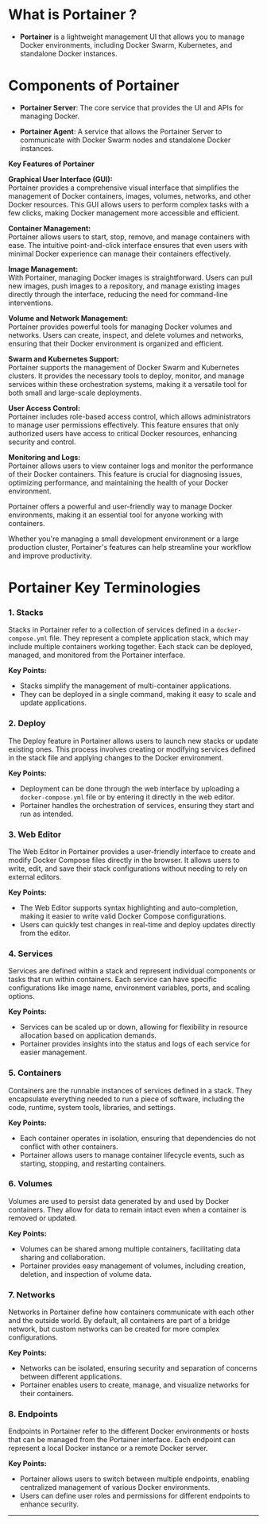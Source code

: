 # **What is Portainer ?**
- **Portainer** is a lightweight management UI that allows you to manage Docker environments, including Docker Swarm, Kubernetes, and standalone Docker instances.


#  Components of Portainer

- **Portainer Server**: The core service that provides the UI and APIs for managing Docker.

- **Portainer Agent**: A service that allows the Portainer Server to communicate with Docker Swarm nodes and standalone Docker instances.

**Key Features of Portainer**  

**Graphical User Interface (GUI):**  
Portainer provides a comprehensive visual interface that simplifies the management of Docker containers, images, volumes, networks, and other Docker resources. This GUI allows users to perform complex tasks with a few clicks, making Docker management more accessible and efficient.

**Container Management:**  
Portainer allows users to start, stop, remove, and manage containers with ease. The intuitive point-and-click interface ensures that even users with minimal Docker experience can manage their containers effectively.

**Image Management:**  
With Portainer, managing Docker images is straightforward. Users can pull new images, push images to a repository, and manage existing images directly through the interface, reducing the need for command-line interventions.

**Volume and Network Management:**  
Portainer provides powerful tools for managing Docker volumes and networks. Users can create, inspect, and delete volumes and networks, ensuring that their Docker environment is organized and efficient.

**Swarm and Kubernetes Support:**  
Portainer supports the management of Docker Swarm and Kubernetes clusters. It provides the necessary tools to deploy, monitor, and manage services within these orchestration systems, making it a versatile tool for both small and large-scale deployments.

**User Access Control:**  
Portainer includes role-based access control, which allows administrators to manage user permissions effectively. This feature ensures that only authorized users have access to critical Docker resources, enhancing security and control.

**Monitoring and Logs:**  
Portainer allows users to view container logs and monitor the performance of their Docker containers. This feature is crucial for diagnosing issues, optimizing performance, and maintaining the health of your Docker environment.

Portainer offers a powerful and user-friendly way to manage Docker environments, making it an essential tool for anyone working with containers. 

Whether you're managing a small development environment or a large production cluster, Portainer's features can help streamline your workflow and improve productivity.

# Portainer Key Terminologies

### 1. **Stacks**
Stacks in Portainer refer to a collection of services defined in a `docker-compose.yml` file. They represent a complete application stack, which may include multiple containers working together. Each stack can be deployed, managed, and monitored from the Portainer interface. 

**Key Points:**
- Stacks simplify the management of multi-container applications.
- They can be deployed in a single command, making it easy to scale and update applications.

### 2. **Deploy**
The Deploy feature in Portainer allows users to launch new stacks or update existing ones. This process involves creating or modifying services defined in the stack file and applying changes to the Docker environment.

**Key Points:**
- Deployment can be done through the web interface by uploading a `docker-compose.yml` file or by entering it directly in the web editor.
- Portainer handles the orchestration of services, ensuring they start and run as intended.

### 3. **Web Editor**
The Web Editor in Portainer provides a user-friendly interface to create and modify Docker Compose files directly in the browser. It allows users to write, edit, and save their stack configurations without needing to rely on external editors.

**Key Points:**
- The Web Editor supports syntax highlighting and auto-completion, making it easier to write valid Docker Compose configurations.
- Users can quickly test changes in real-time and deploy updates directly from the editor.

### 4. **Services**
Services are defined within a stack and represent individual components or tasks that run within containers. Each service can have specific configurations like image name, environment variables, ports, and scaling options.

**Key Points:**
- Services can be scaled up or down, allowing for flexibility in resource allocation based on application demands.
- Portainer provides insights into the status and logs of each service for easier management.

### 5. **Containers**
Containers are the runnable instances of services defined in a stack. They encapsulate everything needed to run a piece of software, including the code, runtime, system tools, libraries, and settings.

**Key Points:**
- Each container operates in isolation, ensuring that dependencies do not conflict with other containers.
- Portainer allows users to manage container lifecycle events, such as starting, stopping, and restarting containers.

### 6. **Volumes**
Volumes are used to persist data generated by and used by Docker containers. They allow for data to remain intact even when a container is removed or updated.

**Key Points:**
- Volumes can be shared among multiple containers, facilitating data sharing and collaboration.
- Portainer provides easy management of volumes, including creation, deletion, and inspection of volume data.

### 7. **Networks**
Networks in Portainer define how containers communicate with each other and the outside world. By default, all containers are part of a bridge network, but custom networks can be created for more complex configurations.

**Key Points:**
- Networks can be isolated, ensuring security and separation of concerns between different applications.
- Portainer enables users to create, manage, and visualize networks for their containers.

### 8. **Endpoints**
Endpoints in Portainer refer to the different Docker environments or hosts that can be managed from the Portainer interface. Each endpoint can represent a local Docker instance or a remote Docker server.

**Key Points:**
- Portainer allows users to switch between multiple endpoints, enabling centralized management of various Docker environments.
- Users can define user roles and permissions for different endpoints to enhance security.

---

<!--stackedit_data:
eyJoaXN0b3J5IjpbLTE4NTA4Mjk5NTQsLTY4NTk2MzM5OCwtOT
EwODgxMDUwXX0=
-->